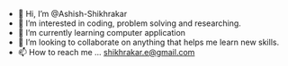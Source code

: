 - 👋 Hi, I’m @Ashish-Shikhrakar
- 👀 I’m interested in coding, problem solving and researching.
- 🌱 I’m currently learning computer application
- 💞️ I’m looking to collaborate on anything that helps me learn new skills.
- 📫 How to reach me ...
          shikhrakar.e@gmail.com

<!---
Ashish-Shikhrakar/Ashish-Shikhrakar is a ✨ special ✨ repository because its `README.md` (this file) appears on your GitHub profile.
You can click the Preview link to take a look at your changes.
--->
